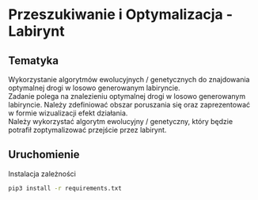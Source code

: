 # Przeszukiwanie i Optymalizacja - Labirynt

## Tematyka

Wykorzystanie algorytmów ewolucyjnych / genetycznych do znajdowania optymalnej drogi w losowo generowanym labiryncie.  
Zadanie polega na znalezieniu optymalnej drogi w losowo generowanym labiryncie. Należy zdefiniować obszar poruszania się oraz zaprezentować w formie wizualizacji efekt działania.  
Należy wykorzystać algorytm ewolucyjny / genetyczny, który będzie potrafił zoptymalizować przejście przez labirynt.

## Uruchomienie

Instalacja zależności

```bash
pip3 install -r requirements.txt
```
